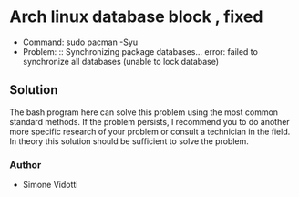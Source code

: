 # Arch linux database block , fixed
* Command: sudo pacman -Syu
* Problem:
:: Synchronizing package databases...
error: failed to synchronize all databases (unable to lock database)

## Solution
The bash program here can solve this problem using the most common standard methods. 
If the problem persists, I recommend you to do another more specific research of your problem or consult a technician in the field. 
In theory this solution should be sufficient to solve the problem.

### Author
* Simone Vidotti
